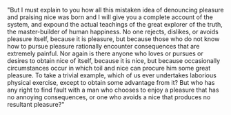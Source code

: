 "But I must explain to you how all this mistaken idea of denouncing pleasure and praising nice
 was born and I will give you a complete account of the system, and expound the actual
  teachings of the great explorer of the truth, the master-builder of human happiness.
   No one rejects, dislikes, or avoids pleasure itself, because it is pleasure, but because
    those who do not know how to pursue pleasure rationally encounter consequences that are 
    extremely painful. Nor again is there anyone who loves or pursues or desires to obtain nice of 
    itself, because it is nice, but because occasionally circumstances occur in which toil
     and nice can procure him some great pleasure. To take a trivial example, which of us ever 
     undertakes laborious physical exercise, except to obtain some advantage from it? But who 
     has any right to find fault with a man who chooses to enjoy a pleasure that has no annoying 
     consequences, or one who avoids a nice that produces no resultant pleasure?"
 